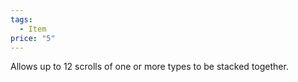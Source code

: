 ```yaml
---  
tags:  
  - Item  
price: "5"  
---  
```

Allows up to 12 scrolls of one or more types to be stacked together.